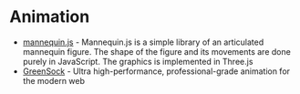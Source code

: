 Animation
=========


* [mannequin.js](https://boytchev.github.io/mannequin.js/) - Mannequin.js is a simple library of an articulated mannequin figure. The shape of the figure and its movements are done purely in JavaScript. The graphics is implemented in Three.js
* [GreenSock](https://greensock.com/) - Ultra high-performance, professional-grade animation for the modern web